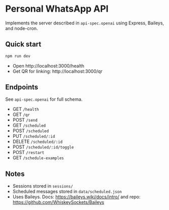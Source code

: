 # Personal WhatsApp API

Implements the server described in `api-spec.openai` using Express, Baileys, and node-cron.

## Quick start

```bash
npm run dev
```

- Open http://localhost:3000/health
- Get QR for linking: http://localhost:3000/qr

## Endpoints

See `api-spec.openai` for full schema.

- GET `/health`
- GET `/qr`
- POST `/send`
- GET `/scheduled`
- POST `/scheduled`
- PUT `/scheduled/:id`
- DELETE `/scheduled/:id`
- POST `/scheduled/:id/toggle`
- POST `/restart`
- GET `/schedule-examples`

## Notes

- Sessions stored in `sessions/`
- Scheduled messages stored in `data/scheduled.json`
- Uses Baileys. Docs: https://baileys.wiki/docs/intro/ and repo: https://github.com/WhiskeySockets/Baileys
